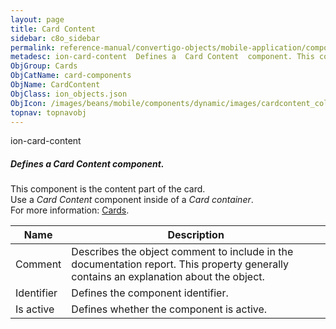 ```yaml
---
layout: page
title: Card Content
sidebar: c8o_sidebar
permalink: reference-manual/convertigo-objects/mobile-application/components/card-components/card-content/
metadesc: ion-card-content  Defines a  Card Content  component. This component is the content part of the card. Use a  Card Content  component inside of a  Card
ObjGroup: Cards
ObjCatName: card-components
ObjName: CardContent
ObjClass: ion_objects.json
ObjIcon: /images/beans/mobile/components/dynamic/images/cardcontent_color_32x32.png
topnav: topnavobj
---
```

ion-card-content<br/>

##### Defines a <i>Card Content</i> component.<br/>
This component is the content part of the card.<br/>
Use a <i>Card Content</i> component inside of a <i>Card container</i>.<br/>
 For more information: <a href='https://ionicframework.com/docs/v3/components/#cards' target='_blank'>Cards</a>.

Name | Description 
--- | ---
Comment | Describes the object comment to include in the documentation report.  This property generally contains an explanation about the object. 
Identifier | Defines the component identifier.  
Is active | Defines whether the component is active. 

